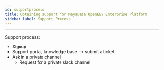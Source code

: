 ```yaml
---
id: supportprocess
title: Obtaining support for MayaData OpenEBS Enterprise Platform
sidebar_label: Support Process
---
```


------

Support process:

- Signup
- Support portal, knowledge base --> submit a ticket
- Ask in a private channel
  - Request for a private slack channel

